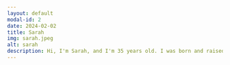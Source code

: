 ```yaml
---
layout: default
modal-id: 2
date: 2024-02-02
title: Sarah
img: sarah.jpeg
alt: sarah
description: Hi, I'm Sarah, and I'm 35 years old. I was born and raised in Pittsburgh, PA. I graduated from Penn State's main campus and now work as a Software Engineer, writing code for a regional bank. It is a job that I find both challenging and rewarding. <p> When I'm not busy working, I love to connect with my family. Cooking and gardening are two of my favorite hobbies, providing a creative outlet and a sense of tranquility. I also enjoy unwinding by watching reality TV and getting lost in a good book. <p> Family has always been a central part of my life. I have three wonderful siblings (each with families of their own) and grew up surrounded by a huge, loving family. My mom was the youngest of eight siblings, and my dad was the youngest of seven, making family gatherings lively and full of joy. With our Greek and Italian heritage, family is always around, and these relationships are incredibly important to me. <p> I am beyond excited to become a mom. I cannot wait to share my unconditional love with a child (children, if we are lucky) and to teach them how to be a great person, a kind friend, and a fantastic chef. <p>  I'm looking forward to all the wonderful moments that come with being a mom, from watching them play soccer in the backyard, riding bikes out front, reading nightly bedtime stories, to sitting around the kitchen table, just talking about all the exciting parts of their day. Becoming a mom is a dream I hold close to my heart, and I can't wait to embrace every moment of it. Billy and I have already been working hard to creating a warm, nurturing home that is ready for kids, and we cannot wait for the day when our dreams become a reality.
---
```

